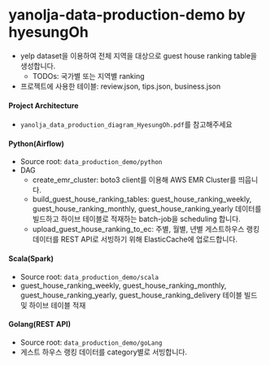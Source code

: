 # yanolja-data-production-demo by hyesungOh
- yelp dataset을 이용하여 전체 지역을 대상으로 guest house ranking table을 생성합니다.
  - TODOs: 국가별 또는 지역별 ranking
- 프로젝트에 사용한 테이블: review.json, tips.json, business.json

#### Project Architecture
- `yanolja_data_production_diagram_HyesungOh.pdf`를 참고해주세요 

#### Python(Airflow)
- Source root: `data_production_demo/python`
- DAG
  - create_emr_cluster: boto3 client를 이용해 AWS EMR Cluster를 띄웁니다. 
  - build_guest_house_ranking_tables: guest_house_ranking_weekly, guest_house_ranking_monthly, guest_house_ranking_yearly 데이터를 빌드하고 하이브 테이블로 적재하는 batch-job을 scheduling 합니다.
  - upload_guest_house_ranking_to_ec: 주별, 월별, 년별 게스트하우스 랭킹 데이터를 REST API로 서빙하기 위해 ElasticCache에 업로드합니다.

#### Scala(Spark)
- Source root: `data_production_demo/scala`
- guest_house_ranking_weekly, guest_house_ranking_monthly, guest_house_ranking_yearly, guest_house_ranking_delivery 테이블 빌드 및 하이브 테이블 적재

#### Golang(REST API)
- Source root: `data_production_demo/goLang`
- 게스트 하우스 랭킹 데이터를 category별로 서빙합니다.

